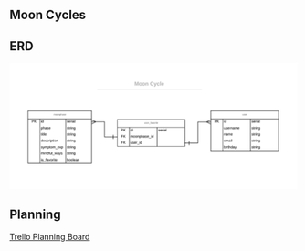 ## Moon Cycles

## ERD
![alt text](./src/images/moon-cycle-ERD.png "Moon Cycle ERD")


## Planning
[Trello Planning Board](https://trello.com/b/AdpHjd2S/q3-moon-cycle)

